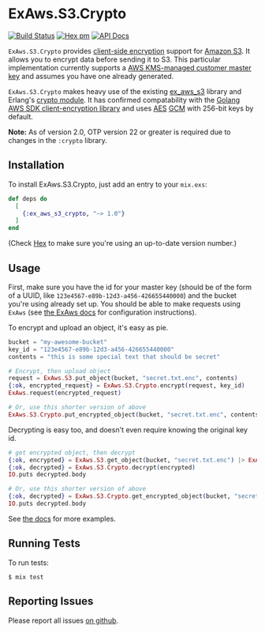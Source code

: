 # ExAws.S3.Crypto
[![Build Status](https://secure.travis-ci.org/bmuller/ex_aws_s3_crypto.png?branch=master)](https://travis-ci.org/bmuller/ex_aws_s3_crypto)
[![Hex pm](http://img.shields.io/hexpm/v/ex_aws_s3_crypto.svg?style=flat)](https://hex.pm/packages/ex_aws_s3_crypto)
[![API Docs](https://img.shields.io/badge/api-docs-lightgreen.svg?style=flat)](https://hexdocs.pm/ex_aws_s3_crypto/)

`ExAws.S3.Crypto` provides [client-side encryption](https://docs.aws.amazon.com/AmazonS3/latest/dev/UsingClientSideEncryption.html) support for
[Amazon S3](https://aws.amazon.com/s3/).  It allows you to encrypt data before sending it to S3.  This particular implementation
currently supports a [AWS KMS-managed customer master key](https://docs.aws.amazon.com/kms/latest/developerguide/concepts.html#master_keys)
and assumes you have one already generated.

`ExAws.S3.Crypto` makes heavy use of the existing [ex_aws_s3](https://hex.pm/packages/ex_aws_s3) library
and Erlang's [crypto module](http://erlang.org/doc/man/crypto.html).  It has confirmed compatability with the [Golang AWS SDK client-encryption
library](https://github.com/aws/aws-sdk-go/tree/master/service/s3) and uses [AES](https://en.wikipedia.org/wiki/Advanced_Encryption_Standard)
[GCM](https://en.wikipedia.org/wiki/Galois/Counter_Mode) with 256-bit keys by default.

**Note:** As of version 2.0, OTP version 22 or greater is required due to changes in the `:crypto` library.

## Installation

To install ExAws.S3.Crypto, just add an entry to your `mix.exs`:

```elixir
def deps do
  [
    {:ex_aws_s3_crypto, "~> 1.0"}
  ]
end
```

(Check [Hex](https://hex.pm/packages/ex_aws_s3_crypto) to make sure you're using an up-to-date version number.)

## Usage
First, make sure you have the id for your master key (should be of the form of a UUID, like `123e4567-e89b-12d3-a456-426655440000`) and the
bucket you're using already set up.  You should be able to make requests using `ExAws` (see
[the ExAws docs](https://hexdocs.pm/ex_aws/ExAws.html#module-aws-key-configuration) for configuration instructions).

To encrypt and upload an object, it's easy as pie.

```elixir
bucket = "my-awesome-bucket"
key_id = "123e4567-e89b-12d3-a456-426655440000"
contents = "this is some special text that should be secret"

# Encrypt, then upload object
request = ExAws.S3.put_object(bucket, "secret.txt.enc", contents)
{:ok, encrypted_request} = ExAws.S3.Crypto.encrypt(request, key_id)
ExAws.request(encrypted_request)

# Or, use this shorter version of above
ExAws.S3.Crypto.put_encrypted_object(bucket, "secret.txt.enc", contents, key_id)
```

Decrypting is easy too, and doesn't even require knowing the original key id.

```elixir
# get encrypted object, then decrypt
{:ok, encrypted} = ExAws.S3.get_object(bucket, "secret.txt.enc") |> ExAws.request
{:ok, decrypted} = ExAws.S3.Crypto.decrypt(encrypted)
IO.puts decrypted.body

# Or, use this shorter version of above
{:ok, decrypted} = ExAws.S3.Crypto.get_encrypted_object(bucket, "secret.txt.enc")
IO.puts decrypted.body
```

See [the docs](https://hexdocs.pm/ex_aws_s3_crypto) for more examples.

## Running Tests

To run tests:

```shell
$ mix test
```

## Reporting Issues

Please report all issues [on github](https://github.com/bmuller/ex_aws_s3_crypto/issues).
